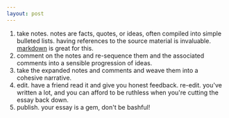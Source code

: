 ```yaml
---
layout: post
---
```

1. take notes. notes are facts, quotes, or ideas, often compiled into simple bulleted lists. having references to the source material is invaluable. [markdown](http://www.daringfireball.net/markdown) is great for this.
2. comment on the notes and re-sequence them and the associated comments into a sensible progression of ideas.
3. take the expanded notes and comments and weave them into a cohesive narrative.
4. edit. have a friend read it and give you honest feedback. re-edit. you've written a lot, and you can afford to be ruthless when you're cutting the essay back down.
5. publish. your essay is a gem, don't be bashful!
